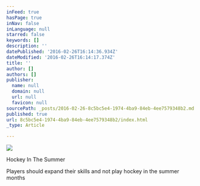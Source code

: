 ```yaml
---
inFeed: true
hasPage: true
inNav: false
inLanguage: null
starred: false
keywords: []
description: ''
datePublished: '2016-02-26T16:14:36.934Z'
dateModified: '2016-02-26T16:14:17.374Z'
title: ''
author: []
authors: []
publisher:
  name: null
  domain: null
  url: null
  favicon: null
sourcePath: _posts/2016-02-26-8c5bc5e4-1974-4ba9-84eb-4ee7579348b2.md
published: true
url: 8c5bc5e4-1974-4ba9-84eb-4ee7579348b2/index.html
_type: Article

---
```

![](https://the-grid-user-content.s3-us-west-2.amazonaws.com/4f584761-7f65-4963-9a88-d0ae5a429ce7.jpg)

Hockey In The Summer

Players should expand their skills and not play hockey in the summer months